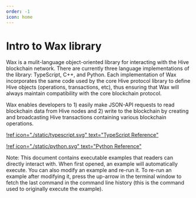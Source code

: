 ```yaml
---
order: -1
icon: home
---
```


# Intro to Wax library

Wax is a mulit-language object-oriented library for interacting with the Hive blockchain network. There are currently three language implementations of the library: TypeScript, C++, and Python.  Each implementation of Wax incorporates the same code used by the core Hive protocol library to define Hive objects (operations, transactions, etc), thus ensuring that Wax will always maintain compatibility with the core blockchain protocol.

Wax enables developers to 1) easily make JSON-API requests to read blockchain data from Hive nodes and 2) write to the blockchain by creating and broadcasting Hive transactions containing various blockchain operations.

[!ref icon="./static/typescript.svg" text="TypeScript Reference"](/typescript/config/diff-base-chain/)

[!ref icon="./static/python.svg" text="Python Reference"](/python/config/diff-base-chain/)

Note: This document contains executable examples that readers can directly interact with. When first opened, an example will automatically execute. You can also modify an example and re-run it. To re-run an example after modifying it, press the up-arrow in the terminal window to fetch the last command in the command line history (this is the command used to originally execute the example).
